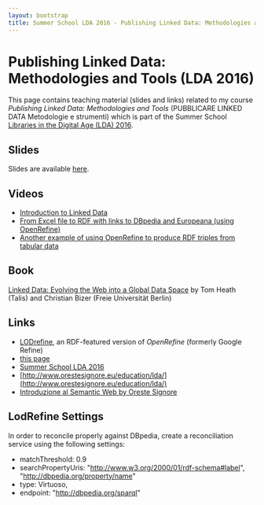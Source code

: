 ```yaml
---
layout: bootstrap
title: Summer School LDA 2016 - Publishing Linked Data: Methodologies and Tools
---
```


Publishing Linked Data: Methodologies and Tools (LDA 2016)
========
This page contains teaching material (slides and links) related to my course *Publishing Linked Data: Methodologies and Tools* (PUBBLICARE LINKED DATA
Metodologie e strumenti) which is part of the Summer School [Libraries in the Digital Age (LDA) 2016](http://lda2016.unica.it/).

Slides
------
Slides are available [here](http://atzori.webofcode.org/lda2016/lda2016-atzori.pdf).

Videos
------
 - [Introduction to Linked Data](https://vimeo.com/36752317) 
 - [From Excel file to RDF with links to DBpedia and Europeana (using OpenRefine)](https://youtu.be/XdpzmGxA33U)
 - [Another example of using OpenRefine to produce RDF triples from tabular data](https://youtu.be/B5CsSE7_zeQ)

Book
----
[Linked Data: Evolving the Web into a Global Data Space](http://linkeddatabook.com/editions/1.0/) by  Tom Heath (Talis) and Christian Bizer (Freie Universität Berlin)

Links
-----
 - [LODrefine](https://sourceforge.net/projects/lodrefine/), an RDF-featured version of *OpenRefine* (formerly Google Refine)
 - [this page](http://atzori.webofcode.org/lda2016/)
 - [Summer School LDA 2016](http://lda2016.unica.it/)
 - [http://www.orestesignore.eu/education/lda/](http://www.orestesignore.eu/education/lda/)
 - [Introduzione al Semantic Web by Oreste Signore](http://www.w3c.it/papers/wsb08.pdf)

LodRefine Settings
------
In order to reconcile properly against DBpedia, create a reconciliation service using the following settings:

  - matchThreshold: 0.9
  - searchPropertyUris: "http://www.w3.org/2000/01/rdf-schema#label", "http://dbpedia.org/property/name"
  - type: Virtuoso,
  - endpoint: "http://dbpedia.org/sparql"
 
